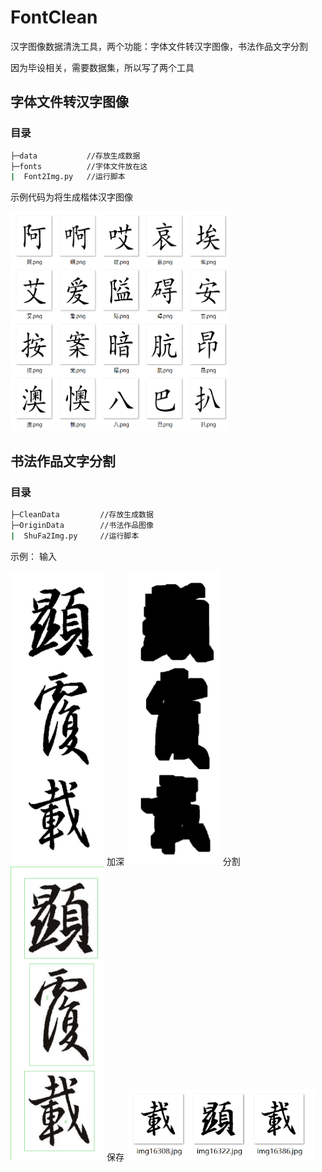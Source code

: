 # FontClean
汉字图像数据清洗工具，两个功能：字体文件转汉字图像，书法作品文字分割

因为毕设相关，需要数据集，所以写了两个工具
## 字体文件转汉字图像
### 目录
```bash
├─data           //存放生成数据
├─fonts          //字体文件放在这
|  Font2Img.py   //运行脚本
```
示例代码为将生成楷体汉字图像

<img width = '350' height ='350' src ="./ShuFa2Img/testImg/00327145353.png"/>

## 书法作品文字分割
### 目录
```bash
├─CleanData         //存放生成数据
├─OriginData        //书法作品图像
|  ShuFa2Img.py     //运行脚本
```
示例：
输入

<img width = '150'  src ="./ShuFa2Img/OriginData/img1.jpg"/>
加深

<img width = '150' src ="./ShuFa2Img/testImg/eroded1.jpg"/>
分割

<img width = '150' src ="./ShuFa2Img/testImg/result.jpg"/>
保存

<img width = '300'  src ="./ShuFa2Img/testImg/27144942.png"/>
